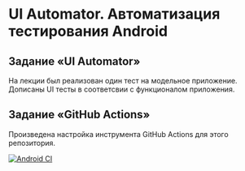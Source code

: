 # UI Automator. Автоматизация тестирования Android


## Задание «UI Automator»

На лекции был реализован один тест на модельное приложение. Дописаны UI тесты в соответсвии с функционалом приложения.


## Задание «GitHub Actions»

Произведена настройка инструмента GitHub Actions для этого репозитория.

[![Android CI](https://github.com/YuriKopshev/UIAutomator/actions/workflows/main.yml/badge.svg)](https://github.com/YuriKopshev/UIAutomator/actions/workflows/main.yml)
